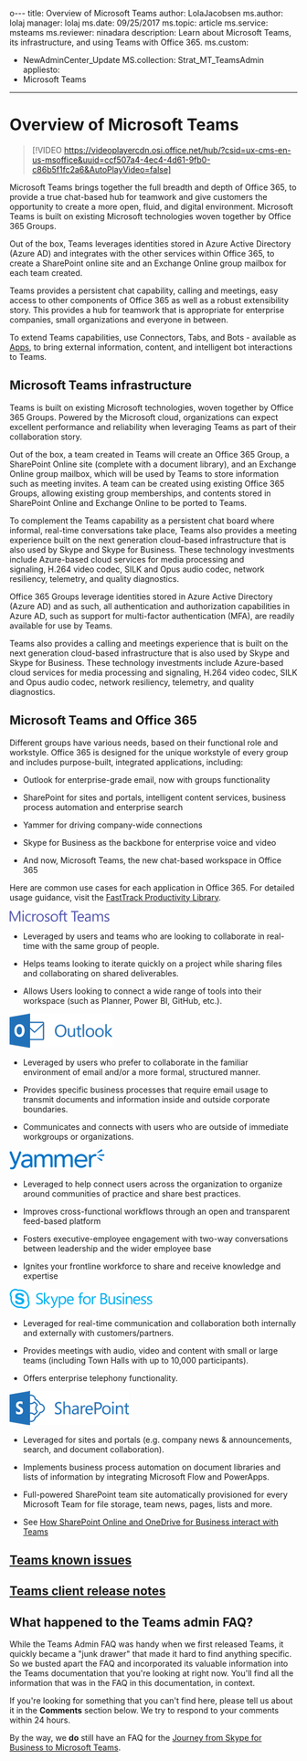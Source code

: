 o---
title: Overview of Microsoft Teams
author: LolaJacobsen
ms.author: lolaj
manager: lolaj
ms.date: 09/25/2017
ms.topic: article
ms.service: msteams
ms.reviewer: ninadara
description: Learn about Microsoft Teams, its infrastructure, and using Teams with Office 365.
ms.custom:
- NewAdminCenter_Update
MS.collection: Strat_MT_TeamsAdmin
appliesto: 
- Microsoft Teams
---

Overview of Microsoft Teams
===========================

> [!VIDEO https://videoplayercdn.osi.office.net/hub/?csid=ux-cms-en-us-msoffice&uuid=ccf507a4-4ec4-4d61-9fb0-c86b5f1fc2a6&AutoPlayVideo=false] 


Microsoft Teams brings together the full breadth and depth of Office 365, to provide a true chat-based hub for teamwork and give customers the opportunity to create a more open, fluid, and digital environment. Microsoft Teams is built on existing Microsoft technologies woven together by Office 365 Groups. 

Out of the box, Teams leverages identities stored in Azure Active Directory (Azure AD) and integrates with the other services within Office 365, to create a SharePoint online site and an Exchange Online group mailbox for each team created.

Teams provides a persistent chat capability, calling and meetings, easy access to other components of Office 365 as well as a robust extensibility story.  This provides a hub for teamwork that is appropriate for enterprise companies, small organizations and everyone in between.  

To extend Teams capabilities, use Connectors, Tabs, and Bots - available as [Apps](https://go.microsoft.com/fwlink/?linkid=854629), to bring external information, content, and intelligent bot interactions to Teams.  

Microsoft Teams infrastructure
------------------------------

Teams is built on existing Microsoft technologies, woven together by Office 365 Groups. Powered by the Microsoft cloud, organizations can expect excellent performance and reliability when leveraging Teams as part of their collaboration story.

Out of the box, a team created in Teams will create an Office 365 Group, a SharePoint Online site (complete with a document library), and an Exchange Online group mailbox, which will be used by Teams to store information such as meeting invites. A team can be created using existing Office 365 Groups, allowing existing group memberships, and contents stored in SharePoint Online and Exchange Online to be ported to Teams.

To complement the Teams capability as a persistent chat board where informal, real-time conversations take place, Teams also provides a meeting experience built on the next generation cloud-based infrastructure that is also used by Skype and Skype for Business. These technology investments include Azure-based cloud services for media processing and signaling, H.264 video codec, SILK and Opus audio codec, network resiliency, telemetry, and quality diagnostics.

Office 365 Groups leverage identities stored in Azure Active Directory (Azure AD) and as such, all authentication and authorization capabilities in Azure AD, such as support for multi-factor authentication (MFA), are readily available for use by Teams.

Teams also provides a calling and meetings experience that is built on the next generation cloud-based infrastructure that is also used by Skype and Skype for Business. These technology investments include Azure-based cloud services for media processing and signaling, H.264 video codec, SILK and Opus audio codec, network resiliency, telemetry, and quality diagnostics.


Microsoft Teams and Office 365
------------------------------

Different groups have various needs, based on their functional role and workstyle. Office 365 is designed for the unique workstyle of every group and includes purpose-built, integrated applications, including:

-   Outlook for enterprise-grade email, now with groups functionality

-   SharePoint for sites and portals, intelligent content services, business process automation and enterprise search

-   Yammer for driving company-wide connections

-   Skype for Business as the backbone for enterprise voice and video

-   And now, Microsoft Teams, the new chat-based workspace in Office 365

Here are common use cases for each application in Office 365. For detailed usage guidance, visit the [FastTrack Productivity Library](https://go.microsoft.com/fwlink/?linkid=854630).

![Microsoft Teams icon.](media/Overview_of_Microsoft_Teams_image1.png)

-   Leveraged by users and teams who are looking to collaborate in real-time with the same group of people.

-   Helps teams looking to iterate quickly on a project while sharing files and collaborating on shared deliverables.

-   Allows Users looking to connect a wide range of tools into their workspace (such as Planner, Power BI, GitHub, etc.).

![Microsoft Outlook icon.](media/Overview_of_Microsoft_Teams_image2.png)

-   Leveraged by users who prefer to collaborate in the familiar environment of email and/or a more formal, structured manner.

-   Provides specific business processes that require email usage to transmit documents and information inside and outside corporate boundaries.

-   Communicates and connects with users who are outside of immediate workgroups or organizations.

![Yammer icon.](media/Overview_of_Microsoft_Teams_image3.png)

-   Leveraged to help connect users across the organization to organize around communities of practice and share best practices.

-   Improves cross-functional workflows through an open and transparent feed-based platform

-   Fosters executive-employee engagement with two-way conversations between leadership and the wider employee base

-   Ignites your frontline workforce to share and receive knowledge and expertise

![Skype for Business icon.](media/Overview_of_Microsoft_Teams_image4.png)

-   Leveraged for real-time communication and collaboration both internally and externally with customers/partners.

-   Provides meetings with audio, video and content with small or large teams (including Town Halls with up to 10,000 participants).

-   Offers enterprise telephony functionality.


![Microsoft SharePoint icon.](media/Overview_of_Microsoft_Teams_image5.png)

-   Leveraged for sites and portals (e.g. company news & announcements, search, and document collaboration).

-   Implements business process automation on document libraries and lists of information by integrating Microsoft Flow and PowerApps.

-   Full-powered SharePoint team site automatically provisioned for every Microsoft Team for file storage, team news, pages, lists and more.

-   See [How SharePoint Online and OneDrive for Business interact with Teams](SharePoint-OneDrive-interact.md)

## [Teams known issues](Known-issues.md)

## [Teams client release notes](https://support.office.com/article/Release-notes-for-Microsoft-Teams-d7092a6d-c896-424c-b362-a472d5f105de)

## What happened to the Teams admin FAQ?

While the Teams Admin FAQ was handy when we first released Teams, it quickly became a "junk drawer" that made it hard to find anything specific. So we busted apart the FAQ and incorporated its valuable information into the Teams documentation that you're looking at right now. You'll find all the information that was in the FAQ in this documentation, in context.

If you're looking for something that you can't find here, please tell us about it in the **Comments** section below. We try to respond to your comments within 24 hours.

By the way, we **do** still have an FAQ for the [Journey from Skype for Business to Microsoft Teams](FAQ-journey.md). 

